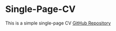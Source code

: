 # Single-Page-CV

This is a simple single-page CV
[GitHub Repository](https://github.com/IviBarua/Single-Page-CV)
